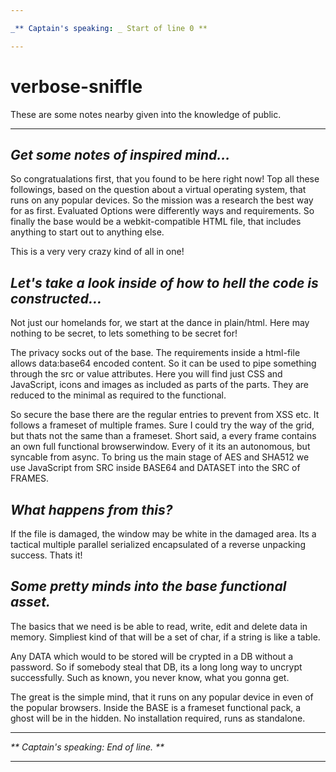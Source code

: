 ```yaml
---

_** Captain's speaking: _ Start of line 0 **

---
```


# verbose-sniffle
These are some notes nearby given into the knowledge of public.

 ---

## _Get some notes of inspired mind..._
So congratualations first, that you found to be here right now! Top all these followings, based on the question about a virtual operating system, that runs on any popular devices. So the mission was a research the best way for as first. Evaluated Options were differently ways and requirements. So finally the base would be a webkit-compatible HTML file, that includes anything to start out to anything else.

This is a very very crazy kind of all in one! 

## _Let's take a look inside of how to hell the code is constructed..._

Not just our homelands for, we start at the dance in plain/html. Here may nothing to be secret, to lets something to be secret for!

The privacy socks out of the base. The requirements inside a html-file allows data:base64 encoded content. So it can be used to pipe something through the src or value attributes. Here you will find just CSS and JavaScript, icons and images as included as parts of the parts. They are reduced to the minimal as required to the functional.

So secure the base there are the regular entries to prevent from XSS etc. It follows a frameset of multiple frames. Sure I could try the way of the grid, but thats not the same than a frameset. Short said, a every frame contains an own full functional browserwindow. Every of it its an autonomous, but syncable from async. To bring us the main stage of AES and SHA512 we use JavaScript from SRC inside BASE64 and DATASET into the SRC of FRAMES.

## _What happens from this?_

If the file is damaged, the window may be white in the damaged area. Its a tactical multiple parallel serialized encapsulated of a reverse unpacking success. Thats it!

## _Some pretty minds into the base functional asset._

The basics that we need is be able to read, write, edit and delete data in memory. Simpliest kind of that will be a set of char, if a string is like a table.

Any DATA which would to be stored will be crypted in a DB without a password. So if somebody steal that DB, its a long long way to uncrypt successfully. Such as known, you never know, what you gonna get. 

The great is the simple mind, that it runs on any popular device in even of the popular browsers. Inside the BASE is a frameset functional pack, a ghost will be in the hidden. No installation required, runs as standalone. 

---

_** Captain's speaking: End of line. **_

---
